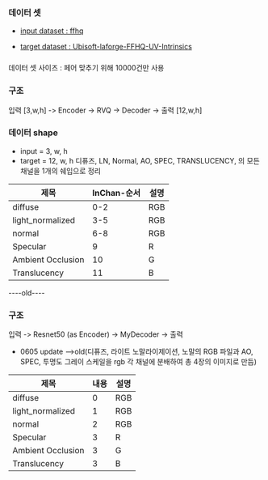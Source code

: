 
### 데이터 셋
* [input dataset : ffhq](https://t1h0q-my.sharepoint.com/personal/csbhr_t1h0q_onmicrosoft_com/_layouts/15/onedrive.aspx?ga=1&id=%2Fpersonal%2Fcsbhr%5Ft1h0q%5Fonmicrosoft%5Fcom%2FDocuments%2FRelease%2FFFHQ%2DUV%2Fdataset%2Fffhq%2Duv%2Fuv%2Dmaps)
                
* [target dataset : Ubisoft-laforge-FFHQ-UV-Intrinsics](https://github.com/ubisoft/ubisoft-laforge-FFHQ-UV-Intrinsics)

### 
데이터 셋 사이즈 : 페어 맞추기 위해 10000건만 사용

### 구조 
입력 [3,w,h] -> Encoder -> RVQ -> Decoder -> 출력 [12,w,h]

### 데이터 shape
 * input = 3, w, h
 * target = 12, w, h 디퓨즈, LN, Normal, AO, SPEC, TRANSLUCENCY, 의 모든 채널을 1개의 쉐입으로 정리

    
|제목|InChan-순서|설명|
|---------------------|---|---|
|diffuse              |0-2|RGB|
|light_normalized     |3-5|RGB|
|normal               |6-8|RGB|
|Specular             |9  |R  |
|Ambient Occlusion    |10 | G |
|Translucency         |11 |  B|



----old----
### 구조 
입력 -> Resnet50 (as Encoder) -> MyDecoder -> 출력

* 0605 update -->old(디퓨즈, 라이트 노말라이제이션, 노말의 RGB 파일과 AO, SPEC, 투명도 그레이 스케일을 rgb 각 채널에 분배하여 총 4장의 이미지로 만듬)

|제목|내용|설명|
|---------------------|-|---|
|diffuse              |0|RGB|
|light_normalized     |1|RGB|
|normal               |2|RGB|
|Specular             |3|R  |
|Ambient Occlusion    |3| G |
|Translucency         |3|  B|


